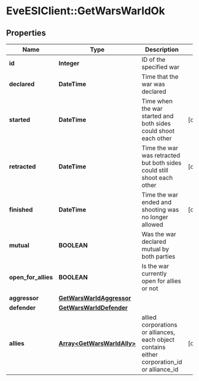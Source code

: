 # EveESIClient::GetWarsWarIdOk

## Properties
Name | Type | Description | Notes
------------ | ------------- | ------------- | -------------
**id** | **Integer** | ID of the specified war | 
**declared** | **DateTime** | Time that the war was declared | 
**started** | **DateTime** | Time when the war started and both sides could shoot each other | [optional] 
**retracted** | **DateTime** | Time the war was retracted but both sides could still shoot each other | [optional] 
**finished** | **DateTime** | Time the war ended and shooting was no longer allowed | [optional] 
**mutual** | **BOOLEAN** | Was the war declared mutual by both parties | 
**open_for_allies** | **BOOLEAN** | Is the war currently open for allies or not | 
**aggressor** | [**GetWarsWarIdAggressor**](GetWarsWarIdAggressor.md) |  | 
**defender** | [**GetWarsWarIdDefender**](GetWarsWarIdDefender.md) |  | 
**allies** | [**Array&lt;GetWarsWarIdAlly&gt;**](GetWarsWarIdAlly.md) | allied corporations or alliances, each object contains either corporation_id or alliance_id | [optional] 


